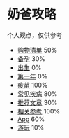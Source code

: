 # 奶爸攻略

个人观点，仅供参考

- [购物清单](./00.Shopping.md) 50%
- [备孕](./01.Prepare.md) 30%
- [出生](./02.Childbirth.md) 0%
- [第一年](./03.FirstYear.md) 0%
- [疫苗](./04.Vaccine.md) 100%
- [常见疾病](./05.Disease.md) 80%
- [推荐文章](./08.Article.md) 30%
- [相关参考](./09.References.md) 100%
- [App](./10.App.md) 60%
- [游玩](./11.Places.md) 10%



